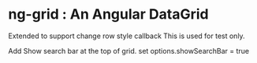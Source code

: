# ng-grid : An Angular DataGrid 

Extended to support change  row style callback
This is used for test only.

Add Show search bar at the top of grid.
set options.showSearchBar = true
